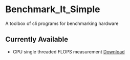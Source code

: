 # Benchmark_It_Simple
A toolbox of cli programs for benchmarking hardware

## Currently Available
  * CPU single threaded FLOPS measurement [Download](https://minhaskamal.github.io/DownGit/#/home?url=https://github.com/sprtkd/Benchmark_It_Simple/blob/master/cpu/single_threaded/flops.exe
 "For Windows") 
